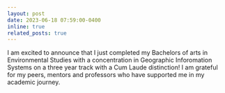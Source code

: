 ```yaml
---
layout: post
date: 2023-06-18 07:59:00-0400
inline: true
related_posts: true
---
```


I am excited to announce that I just completed my Bachelors of arts in Environmental Studies with a concentration in Geographic Inforomation Systems on a three year track with a Cum Laude distinction! I am grateful for my peers, mentors and professors who have supported me in my academic journey. 


